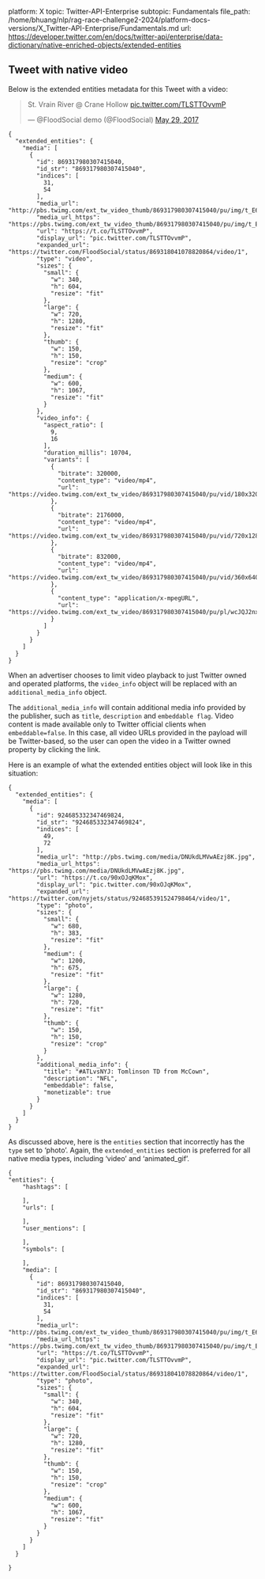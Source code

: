 platform: X
topic: Twitter-API-Enterprise
subtopic: Fundamentals
file_path: /home/bhuang/nlp/rag-race-challenge2-2024/platform-docs-versions/X_Twitter-API-Enterprise/Fundamentals.md
url: https://developer.twitter.com/en/docs/twitter-api/enterprise/data-dictionary/native-enriched-objects/extended-entities


## Tweet with native video

Below is the extended entities metadata for this Tweet with a video:

> St. Vrain River @ Crane Hollow [pic.twitter.com/TLSTTOvvmP](https://t.co/TLSTTOvvmP)
> 
> — @FloodSocial demo (@FloodSocial) [May 29, 2017](https://twitter.com/FloodSocial/status/869318041078820864)

    {
      "extended_entities": {
        "media": [
          {
            "id": 869317980307415040,
            "id_str": "869317980307415040",
            "indices": [
              31,
              54
            ],
            "media_url": "http://pbs.twimg.com/ext_tw_video_thumb/869317980307415040/pu/img/t_E6wyADk_PvxuzF.jpg",
            "media_url_https": "https://pbs.twimg.com/ext_tw_video_thumb/869317980307415040/pu/img/t_E6wyADk_PvxuzF.jpg",
            "url": "https://t.co/TLSTTOvvmP",
            "display_url": "pic.twitter.com/TLSTTOvvmP",
            "expanded_url": "https://twitter.com/FloodSocial/status/869318041078820864/video/1",
            "type": "video",
            "sizes": {
              "small": {
                "w": 340,
                "h": 604,
                "resize": "fit"
              },
              "large": {
                "w": 720,
                "h": 1280,
                "resize": "fit"
              },
              "thumb": {
                "w": 150,
                "h": 150,
                "resize": "crop"
              },
              "medium": {
                "w": 600,
                "h": 1067,
                "resize": "fit"
              }
            },
            "video_info": {
              "aspect_ratio": [
                9,
                16
              ],
              "duration_millis": 10704,
              "variants": [
                {
                  "bitrate": 320000,
                  "content_type": "video/mp4",
                  "url": "https://video.twimg.com/ext_tw_video/869317980307415040/pu/vid/180x320/FMei8yCw7yc_Z7e-.mp4"
                },
                {
                  "bitrate": 2176000,
                  "content_type": "video/mp4",
                  "url": "https://video.twimg.com/ext_tw_video/869317980307415040/pu/vid/720x1280/octt5pFbISkef8RB.mp4"
                },
                {
                  "bitrate": 832000,
                  "content_type": "video/mp4",
                  "url": "https://video.twimg.com/ext_tw_video/869317980307415040/pu/vid/360x640/2OmqK74SQ9jNX8mZ.mp4"
                },
                {
                  "content_type": "application/x-mpegURL",
                  "url": "https://video.twimg.com/ext_tw_video/869317980307415040/pu/pl/wcJQJ2nxiFU4ZZng.m3u8"
                }
              ]
            }
          }
        ]
      }
    }

When an advertiser chooses to limit video playback to just Twitter owned and operated platforms, the `video_info` object will be replaced with an `additional_media_info` object.  
  
The `additional_media_info` will contain additional media info provided by the publisher, such as `title`, `description` and `embeddable flag`. Video content is made available only to Twitter official clients when `embeddable=false`. In this case, all video URLs provided in the payload will be Twitter-based, so the user can open the video in a Twitter owned property by clicking the link.  
  
Here is an example of what the extended entities object will look like in this situation:

    {
      "extended_entities": {
        "media": [
          {
            "id": 924685332347469824,
            "id_str": "924685332347469824",
            "indices": [
              49,
              72
            ],
            "media_url": "http://pbs.twimg.com/media/DNUkdLMVwAEzj8K.jpg",
            "media_url_https": "https://pbs.twimg.com/media/DNUkdLMVwAEzj8K.jpg",
            "url": "https://t.co/90xOJqKMox",
            "display_url": "pic.twitter.com/90xOJqKMox",
            "expanded_url": "https://twitter.com/nyjets/status/924685391524798464/video/1",
            "type": "photo",
            "sizes": {
              "small": {
                "w": 680,
                "h": 383,
                "resize": "fit"
              },
              "medium": {
                "w": 1200,
                "h": 675,
                "resize": "fit"
              },
              "large": {
                "w": 1280,
                "h": 720,
                "resize": "fit"
              },
              "thumb": {
                "w": 150,
                "h": 150,
                "resize": "crop"
              }
            },
            "additional_media_info": {
              "title": "#ATLvsNYJ: Tomlinson TD from McCown",
              "description": "NFL",
              "embeddable": false,
              "monetizable": true
            }
          }
        ]
      }
    }
    

As discussed above, here is the `entities` section that incorrectly has the `type` set to ‘photo’. Again, the `extended_entities` section is preferred for all native media types, including ‘video’ and ‘animated\_gif’.

    {
    "entities": {
        "hashtags": [
          
        ],
        "urls": [
          
        ],
        "user_mentions": [
          
        ],
        "symbols": [
          
        ],
        "media": [
          {
            "id": 869317980307415040,
            "id_str": "869317980307415040",
            "indices": [
              31,
              54
            ],
            "media_url": "http://pbs.twimg.com/ext_tw_video_thumb/869317980307415040/pu/img/t_E6wyADk_PvxuzF.jpg",
            "media_url_https": "https://pbs.twimg.com/ext_tw_video_thumb/869317980307415040/pu/img/t_E6wyADk_PvxuzF.jpg",
            "url": "https://t.co/TLSTTOvvmP",
            "display_url": "pic.twitter.com/TLSTTOvvmP",
            "expanded_url": "https://twitter.com/FloodSocial/status/869318041078820864/video/1",
            "type": "photo",
            "sizes": {
              "small": {
                "w": 340,
                "h": 604,
                "resize": "fit"
              },
              "large": {
                "w": 720,
                "h": 1280,
                "resize": "fit"
              },
              "thumb": {
                "w": 150,
                "h": 150,
                "resize": "crop"
              },
              "medium": {
                "w": 600,
                "h": 1067,
                "resize": "fit"
              }
            }
          }
        ]
      }
    
    }